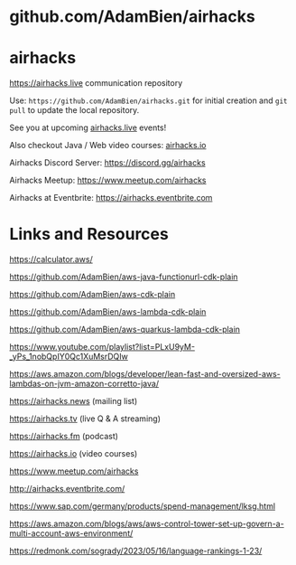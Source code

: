 # github.com/AdamBien/airhacks
airhacks
========

https://airhacks.live communication repository

Use: `https://github.com/AdamBien/airhacks.git` for initial creation and `git pull` to update the local repository.

See you at upcoming [airhacks.live](https://airhacks.live) events! 

Also checkout Java / Web video courses: [airhacks.io](http://airhacks.io) 

Airhacks Discord Server: https://discord.gg/airhacks

Airhacks Meetup: https://www.meetup.com/airhacks

Airhacks at Eventbrite: https://airhacks.eventbrite.com




# Links and Resources

https://calculator.aws/

https://github.com/AdamBien/aws-java-functionurl-cdk-plain

https://github.com/AdamBien/aws-cdk-plain

https://github.com/AdamBien/aws-lambda-cdk-plain

https://github.com/AdamBien/aws-quarkus-lambda-cdk-plain

https://www.youtube.com/playlist?list=PLxU9yM-_yPs_1nobQpIY0Qc1XuMsrDQIw

https://aws.amazon.com/blogs/developer/lean-fast-and-oversized-aws-lambdas-on-jvm-amazon-corretto-java/

https://airhacks.news (mailing list)

https://airhacks.tv (live Q & A streaming)

https://airhacks.fm (podcast)

https://airhacks.io (video courses)

https://www.meetup.com/airhacks

http://airhacks.eventbrite.com/

https://www.sap.com/germany/products/spend-management/lksg.html



https://aws.amazon.com/blogs/aws/aws-control-tower-set-up-govern-a-multi-account-aws-environment/

https://redmonk.com/sogrady/2023/05/16/language-rankings-1-23/
